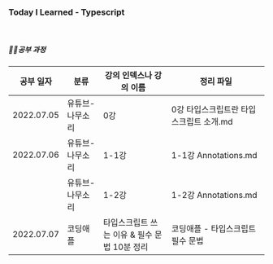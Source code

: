 ### Today I Learned - Typescript

<br>

##### ✍🏻공부 과정

| 공부 일자  | 분류            | 강의 인덱스나 강의 이름                      | 정리 파일                               |
| ---------- | --------------- | -------------------------------------------- | --------------------------------------- |
| 2022.07.05 | 유튜브-나무소리 | 0강                                          | 0강 타입스크립트란 타입스크립트 소개.md |
| 2022.07.06 | 유튜브-나무소리 | 1-1강                                        | 1-1강 Annotations.md                    |
|            | 유튜브-나무소리 | 1-2강                                        | 1-2강 Annotations.md                    |
| 2022.07.07 | 코딩애플        | 타입스크립트 쓰는 이유 & 필수 문법 10분 정리 | 코딩애플 - 타입스크립트 필수 문법       |